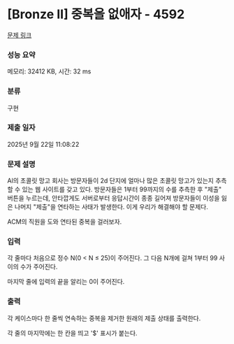 # [Bronze II] 중복을 없애자 - 4592 

[문제 링크](https://www.acmicpc.net/problem/4592) 

### 성능 요약

메모리: 32412 KB, 시간: 32 ms

### 분류

구현

### 제출 일자

2025년 9월 22일 11:08:22

### 문제 설명

<p>Al의 초콜릿 망고 회사는 방문자들이 2d 단지에 얼마나 많은 초콜릿 망고가 있는지 추측할 수 있는 웹 사이트를 갖고 있다. 방문자들은 1부터 99까지의 수를 추측한 후 "제출" 버튼을 누르는데, 안타깝게도 서버로부터 응답시간이 종종 길어져 방문자들이 이성을 잃은 나머지 "제출"을 연타하는 사태가 발생한다. 이게 우리가 해결해야 할 문제다.</p>

<p>ACM의 직원을 도와 연타된 중복을 걸러보자.</p>

### 입력 

 <p>각 줄마다 처음으로 정수 N(0 < N ≤ 25)이 주어진다.  그 다음 N개에 걸쳐 1부터 99 사이의 수가 주어진다.</p>

<p>마지막 줄에 입력의 끝을 알리는 0이 주어진다.</p>

### 출력 

 <p>각 케이스마다 한 줄씩 연속하는 중복을 제거한 원래의 제출 상태를 출력한다.</p>

<p>각 줄의 마지막에는 한 칸을 띄고 '<span>$</span>' 표시가 붙는다.</p>

